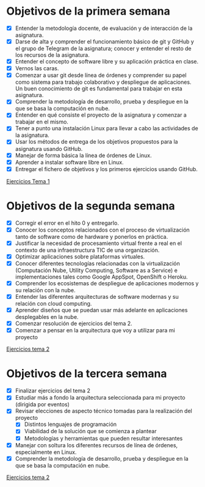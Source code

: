 # Objetivos de la primera semana
- [x] Entender la metodología docente, de evaluación y de interacción de la asignatura.
- [x] Darse de alta y comprender el funcionamiento básico de git y GitHub y el grupo de Telegram de la asignatura; conocer y entender el resto de los recursos de la asignatura.
- [x] Entender el concepto de software libre y su aplicación práctica en clase.
- [x] Vernos las caras.
- [x] Comenzar a usar git desde línea de órdenes y comprender su papel como sistema para trabajo colaborativo y despliegue de aplicaciones. Un buen conocimiento de git es fundamental para trabajar en esta asignatura.
- [x] Comprender la metodología de desarrollo, prueba y despliegue en la que se basa la computación en nube.
- [x] Entender en qué consiste el proyecto de la asignatura y comenzar a trabajar en el mismo.
- [x] Tener a punto una instalación Linux para llevar a cabo las actividades de la asignatura.
- [x] Usar los métodos de entrega de los objetivos propuestos para la asignatura usando GitHub.
- [x] Manejar de forma básica la línea de órdenes de Linux.
- [x] Aprender a instalar software libre en Linux.
- [X] Entregar el fichero de objetivos y los primeros ejercicios usando GitHub.

[Ejercicios Tema 1](https://github.com/Anglepi/EjerciciosCC/tree/main/Tema1)

# Objetivos de la segunda semana
- [X] Corregir el error en el hito 0 y entregarlo.
- [X] Conocer los conceptos relacionados con el proceso de virtualización tanto de software como de hardware y ponerlos en práctica.
- [X] Justificar la necesidad de procesamiento virtual frente a real en el contexto de una infraestructura TIC de una organización.
- [X] Optimizar aplicaciones sobre plataformas virtuales.
- [X] Conocer diferentes tecnologías relacionadas con la virtualización (Computación Nube, Utility Computing, Software as a Service) e implementaciones tales como Google AppSpot, OpenShift o Heroku.
- [X] Comprender los ecosistemas de despliegue de aplicaciones modernos y su relación con la nube.
- [X] Entender las diferentes arquitecturas de software modernas y su relación con cloud computing.
- [X] Aprender diseños que se puedan usar más adelante en aplicaciones desplegables en la nube.
- [X] Comenzar resolución de ejercicios del tema 2.
- [X] Comenzar a pensar en la arquitectura que voy a utilizar para mi proyecto

[Ejercicios tema 2](https://github.com/Anglepi/EjerciciosCC/tree/main/Tema2)

# Objetivos de la tercera semana
- [X] Finalizar ejercicios del tema 2
- [X] Estudiar más a fondo la arquitectura seleccionada para mi proyecto (dirigida por eventos)
- [X] Revisar elecciones de aspecto técnico tomadas para la realización del proyecto
    + [X] Distintos lenguajes de programación
    + [X] Viabilidad de la solución que se comienza a plantear
    + [X] Metodologías y herramientas que pueden resultar interesantes
- [X] Manejar con soltura los diferentes recursos de línea de órdenes, especialmente en Linux.
- [X] Comprender la metodología de desarrollo, prueba y despliegue en la que se basa la computación en nube.

[Ejercicios tema 2](https://github.com/Anglepi/EjerciciosCC/tree/main/Tema2)

